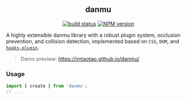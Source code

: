 <div align="center">
<h2>danmu</h2>

[![build status](https://github.com/imtaotao/danmu/actions/workflows/deploy_demo.yml/badge.svg?branch=master)](https://github.com/imtaotao/danmu/actions/workflows/deploy_demo.yml) [![NPM version](https://img.shields.io/npm/v/danmu.svg?color=a1b858&label=)](https://www.npmjs.com/package/danmu)
</div>


A highly extensible danmu library with a robust plugin system, occlusion prevention, and collision detection, implemented based on `CSS`, `DOM`, and [`hooks-plugin`](https://github.com/imtaotao/hooks-plugin).

> Demo preview: https://imtaotao.github.io/danmu/


### Usage

```js
import { create } from 'danmu';
// ...
```
